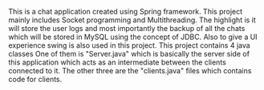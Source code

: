 This is a chat application created using Spring framework. This project mainly includes Socket programming and Multithreading. The highlight is it will store the user logs and most importantly the backup of all the chats which will be stored in MySQL using the concept of JDBC. Also to give a UI experience swing is also used in this project.
This project contains 4 java classes
One of them is "Server.java" which is basically the server side of this application which acts as an intermediate between the clients connected to it.
The other three are the "clients.java" files which contains code for clients.
